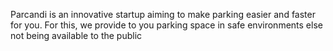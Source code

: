 Parcandi is an innovative startup aiming to make parking easier and faster for you. For this, we provide to you parking space in safe environments else not being available to the public 
